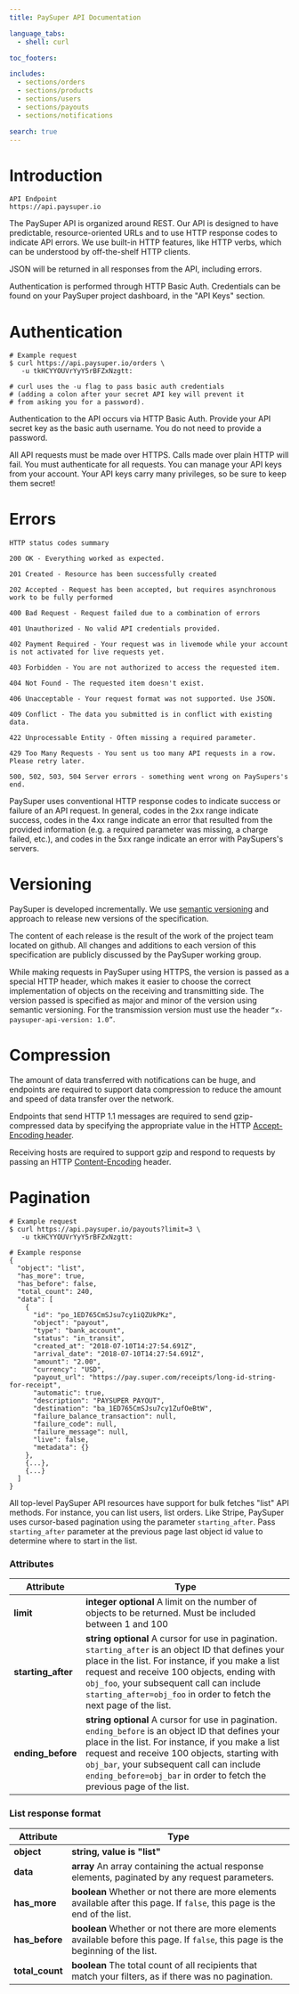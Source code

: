 ```yaml
---
title: PaySuper API Documentation

language_tabs:
  - shell: curl

toc_footers:

includes:
  - sections/orders
  - sections/products
  - sections/users
  - sections/payouts
  - sections/notifications

search: true
---
```


# Introduction
```global
API Endpoint
https://api.paysuper.io
```

The PaySuper API is organized around REST. Our API is designed to have predictable, resource-oriented URLs and to use 
HTTP response codes to indicate API errors. We use built-in HTTP features, like HTTP verbs, which can be understood 
by off-the-shelf HTTP clients.

JSON will be returned in all responses from the API, including errors.

Authentication is performed through HTTP Basic Auth. Credentials can be found on your PaySuper project dashboard, in 
the "API Keys" section.

# Authentication

```shell
# Example request
$ curl https://api.paysuper.io/orders \
   -u tkHCYYOUVrYyY5rBFZxNzgtt:

# curl uses the -u flag to pass basic auth credentials
# (adding a colon after your secret API key will prevent it
# from asking you for a password).
```

Authentication to the API occurs via HTTP Basic Auth. Provide your API secret key as the basic auth username. You do 
not need to provide a password.

All API requests must be made over HTTPS. Calls made over plain HTTP will fail. You must authenticate for all requests.
You can manage your API keys from your account. Your API keys carry many privileges, so be sure to keep them secret!

# Errors
```global
HTTP status codes summary

200 OK - Everything worked as expected.

201 Created - Resource has been successfully created

202 Accepted - Request has been accepted, but requires asynchronous work to be fully performed

400 Bad Request - Request failed due to a combination of errors

401 Unauthorized - No valid API credentials provided.

402 Payment Required - Your request was in livemode while your account is not activated for live requests yet.

403 Forbidden - You are not authorized to access the requested item.

404 Not Found - The requested item doesn't exist.

406 Unacceptable - Your request format was not supported. Use JSON.

409 Conflict - The data you submitted is in conflict with existing data.

422 Unprocessable Entity - Often missing a required parameter.

429 Too Many Requests - You sent us too many API requests in a row. Please retry later.

500, 502, 503, 504 Server errors - something went wrong on PaySupers's end.

```
PaySuper uses conventional HTTP response codes to indicate success or failure of an API request. In general, codes in 
the 2xx range indicate success, codes in the 4xx range indicate an error that resulted from the provided information
(e.g. a required parameter was missing, a charge failed, etc.), and codes in the 5xx range indicate an error with 
PaySupers's servers.


# Versioning

PaySuper is developed incrementally. We use [semantic versioning](https://semver.org/) and approach to release new 
versions of the specification. 

The content of each release is the result of the work of the project team located on github. All changes and additions 
to each version of this specification are publicly discussed by the PaySuper working group.

While making requests in PaySuper using HTTPS, the version is passed as a special HTTP header, which makes it easier to 
choose the correct implementation of objects on the receiving and transmitting side. The version passed is specified as 
major and minor of the version using semantic versioning. For the transmission version must use the header 
`“x-paysuper-api-version: 1.0”`.
 
# Compression

The amount of data transferred with notifications can be huge, and endpoints are required to support data compression 
to reduce the amount and speed of data transfer over the network.  

Endpoints that send HTTP 1.1 messages are required to send gzip-compressed data by specifying the appropriate value
in the HTTP [Accept-Encoding header](https://tools.ietf.org/html/rfc7231#section-5.3.4).

Receiving hosts are required to support gzip and respond to requests by passing an HTTP [Content-Encoding](https://tools.ietf.org/html/rfc7231#section-3.1.2.2) header.

# Pagination
```shell
# Example request
$ curl https://api.paysuper.io/payouts?limit=3 \
   -u tkHCYYOUVrYyY5rBFZxNzgtt:

# Example response
{
  "object": "list",
  "has_more": true,
  "has_before": false,
  "total_count": 240,
  "data": [
    {
      "id": "po_1ED765CmSJsu7cy1iQZUkPKz",
      "object": "payout",
      "type": "bank_account",  
      "status": "in_transit",
      "created_at": "2018-07-10T14:27:54.691Z",
      "arrival_date": "2018-07-10T14:27:54.691Z",
      "amount": "2.00",
      "currency": "USD",
      "payout_url": "https://pay.super.com/receipts/long-id-string-for-receipt",
      "automatic": true,
      "description": "PAYSUPER PAYOUT",
      "destination": "ba_1ED765CmSJsu7cy1ZufOeBtW",
      "failure_balance_transaction": null,
      "failure_code": null,
      "failure_message": null,
      "live": false,
      "metadata": {}
    },
    {...},
    {...}
  ]
}
```

All top-level PaySuper API resources have support for bulk fetches "list" API methods. For instance, you can list users, list orders.
Like Stripe, PaySuper uses cursor-based pagination using the parameter `starting_after`. Pass `starting_after` parameter 
at the previous page last object id value to determine where to start in the list.

### Attributes
Attribute | Type
--------- | -----------
**limit** | **integer optional**  A limit on the number of objects to be returned. Must be included between 1 and 100
**starting_after** | **string optional** A cursor for use in pagination. `starting_after` is an object ID that defines your place in the list. For instance, if you make a list request and receive 100 objects, ending with `obj_foo`, your subsequent call can include `starting_after=obj_foo` in order to fetch the next page of the list.
**ending_before** | **string optional** A cursor for use in pagination. `ending_before` is an object ID that defines your place in the list. For instance, if you make a list request and receive 100 objects, starting with `obj_bar`, your subsequent call can include `ending_before=obj_bar` in order to fetch the previous page of the list.

### List response format
Attribute | Type
--------- | -----------
**object** | **string, value is "list"**
**data** | **array** An array containing the actual response elements, paginated by any request parameters.
**has_more** | **boolean** Whether or not there are more elements available after this page. If `false`, this page is the end of the list.
**has_before** | **boolean** Whether or not there are more elements available before this page. If `false`, this page is the beginning of the list.
**total_count** | **boolean** The total count of all recipients that match your filters, as if there was no pagination.
